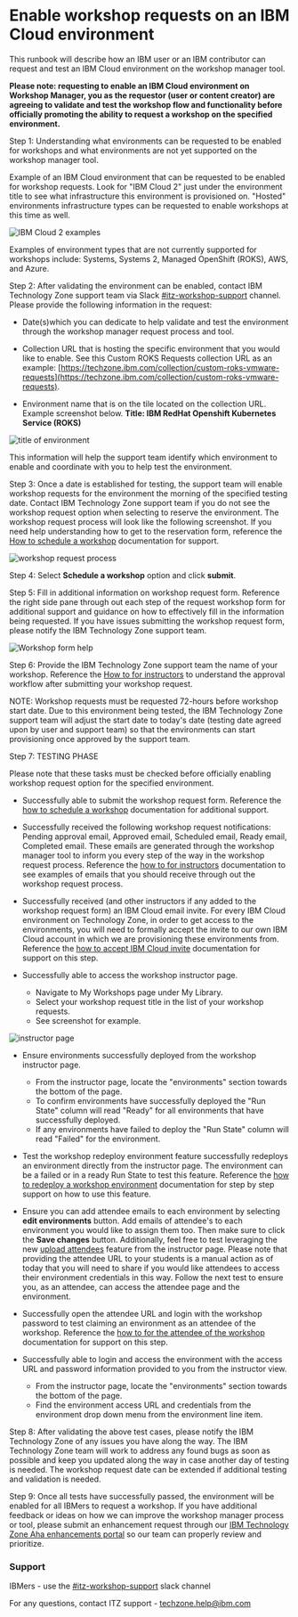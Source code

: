 # Enable workshop requests on an IBM Cloud environment 

This runbook will describe how an IBM user or an IBM contributor can request and test an IBM Cloud environment on the workshop manager tool.

**Please note: requesting to enable an IBM Cloud environment on Workshop Manager, you as the requestor (user or content creator) are agreeing to validate and test the workshop flow and functionality before officially promoting the ability to request a workshop on the specified environment.**

Step 1: Understanding what environments can be requested to be enabled for workshops and  what environments are not yet supported on the workshop manager tool.

Example of an IBM Cloud environment that can be requested to be enabled for workshop requests. Look for "IBM Cloud 2" just under the environment title to see what infrastructure this environment is provisioned on. "Hosted" environments infrastructure types can be requested to enable workshops at this time as well. 

![IBM Cloud 2 examples](Images/ibmcloudrequestableenvironmenttype.png)

Examples of environment types that are not currently supported for workshops include: Systems, Systems 2, Managed OpenShift (ROKS), AWS, and Azure.


Step 2: After validating the environment can be enabled, contact IBM Technology Zone support team via Slack [#itz-workshop-support](https://ibm-dte.slack.com/app_redirect?channel=itz-workshop-support) channel. Please provide the following information in the request:

- Date(s)which you can dedicate to help validate and test the environment through the workshop manager request process and tool. 

- Collection URL that is hosting the specific environment that you would like to enable. See this Custom ROKS Requests collection URL as an example: [https://techzone.ibm.com/collection/custom-roks-vmware-requests](https://techzone.ibm.com/collection/custom-roks-vmware-requests).

- Environment name that is on the tile located on the collection URL. Example screenshot below. **Title: IBM RedHat Openshift Kubernetes Service (ROKS)**

![title of environment](Images/titleofenvironment.png)

This information will help the support team identify which environment to enable and coordinate with you to help test the environment. 

Step 3: Once a date is established for testing, the support team will enable workshop requests for the environment the morning of the specified testing date. Contact IBM Technology Zone support team if you do not see the workshop request option when selecting to reserve the environment. The workshop request process will look like the following screenshot. If you need help understanding how to get to the reservation form, reference the [How to schedule a workshop](https://github.com/IBM/itz-support-public/blob/main/IBM-Technology-Zone/IBM-Technology-Zone-Runbooks/How-to-schedule-a-skytap-workshop.md) documentation for support. 

![workshop request process](Images/workshoprequest.png)


Step 4: Select **Schedule a workshop** option and click **submit**. 

Step 5: Fill in additional information on workshop request form. Reference the right side pane through out each step of the request workshop form for additional support and guidance on how to effectively fill in the information being requested. If you have issues submitting the workshop request form, please notify the IBM
 Technology Zone support team. 

![Workshop form help](Images/workshophelp.png)

Step 6: Provide the IBM Technology Zone support team the name of your workshop. Reference the [How to for instructors](https://github.com/IBM/itz-support-public/blob/main/IBM-Technology-Zone/IBM-Technology-Zone-Runbooks/How%20to%20for%20Instructors.md) to understand the approval workflow after submitting your workshop request.

NOTE: Workshop requests must be requested 72-hours before workshop start date. Due to this environment being tested, the IBM Technology Zone support team will adjust the start date to today's date (testing date agreed upon by user and support team) so that the environments can start provisioning once approved by the support team. 

Step 7: TESTING PHASE 

Please note that these tasks must be checked before officially enabling workshop request option for the specified environment. 

- Successfully able to submit the workshop request form. Reference the [how to schedule a workshop](https://github.com/IBM/itz-support-public/blob/main/IBM-Technology-Zone/IBM-Technology-Zone-Runbooks/How-to-schedule-a-skytap-workshop.md) documentation for additional support.

- Successfully received the following workshop request notifications: Pending approval email, Approved email, Scheduled email, Ready email, Completed email. These emails are generated through the workshop manager tool to inform you every step of the way in the workshop request process. Reference the [how to for instructors](https://github.com/IBM/itz-support-public/blob/main/IBM-Technology-Zone/IBM-Technology-Zone-Runbooks/How%20to%20for%20Instructors.md) documentation to see examples of emails that you should receive through out the workshop request process. 

- Successfully received (and other instructors if any added to the workshop request form) an IBM Cloud email invite. For every IBM Cloud environment on Technology Zone, in order to get access to the environments, you will need to formally accept the invite to our own IBM Cloud account in which we are provisioning these environments from. Reference the [how to accept IBM Cloud invite](https://github.com/IBM/itz-support-public/blob/main/IBM-Technology-Zone/IBM-Technology-Zone-Runbooks/ibm-cloud-accept-invite.md) documentation for support on this step.

- Successfully able to access the workshop instructor page. 
  - Navigate to My Workshops page under My Library. 
  - Select your workshop request title in the list of your workshop requests. 
  - See screenshot for example. 

![instructor page](Images/instructorURL.png)

- Ensure environments successfully deployed from the workshop instructor page. 
  - From the instructor page, locate the "environments" section towards the bottom of the page. 
  - To confirm environments have successfully deployed the "Run State" column will read "Ready" for all environments that have successfully deployed. 
  - If any environments have failed to deploy the "Run State" column will read "Failed" for the environment. 

- Test the workshop redeploy environment feature successfully redeploys an environment directly from the instructor page. The environment can be a failed or in a ready Run State to test this feature. Reference the [how to redeploy a workshop environment](https://github.com/IBM/itz-support-public/blob/main/IBM-Technology-Zone/IBM-Technology-Zone-Runbooks/RedeployWorkshopEnv.md) documentation for step by step support on how to use this feature.

- Ensure you can add attendee emails to each environment by selecting **edit environments** button. Add emails of attendee's to each environment you would like to assign them too. Then make sure to click the **Save changes** button. Additionally, feel free to test leveraging the new [upload attendees](https://github.com/IBM/itz-support-public/blob/main/IBM-Technology-Zone/IBM-Technology-Zone-Runbooks/UploadAttendees.md) feature from the instructor page. Please note that providing the attendee URL to your students is a manual action as of today that you will need to share if you would like attendees to access their environment credentials in this way. Follow the next test to ensure you, as an attendee, can access the attendee page and the environment. 

- Successfully open the attendee URL and login with the workshop password to test claiming an environment as an attendee of the workshop. Reference the [how to for the attendee of the workshop](https://github.com/IBM/itz-support-public/blob/main/IBM-Technology-Zone/IBM-Technology-Zone-Runbooks/How-to-for-Attendee.md) documentation for support on this step. 

- Successfully able to login and access the environment with the access URL and password information provided to you from the instructor view. 
    - From the instructor page, locate the "environments" section towards the bottom of the page. 
    - Find the environment access URL and credentials from the environment drop down menu from the environment line item. 

Step 8: After validating the above test cases, please notify the IBM Technology Zone of any issues you have along the way. The IBM Technology Zone team will work to address any found bugs as soon as possible and keep you updated along the way in case another day of testing is needed. The workshop request date can be extended if additional testing and validation is needed.

Step 9: Once all tests have successfully passed, the environment will be enabled for all IBMers to request a workshop. If you have additional feedback or ideas on how we can improve the workshop manager process or tool, please submit an enhancement request through our [IBM Technology Zone Aha enhancements portal](https://ibm.biz/techzone-enhancements) so our team can properly review and prioritize. 

### Support

IBMers - use the [#itz-workshop-support](https://ibm-techzone.slack.com/archives/CTA2MV9AM) slack channel

For any questions, contact ITZ support - techzone.help@ibm.com
